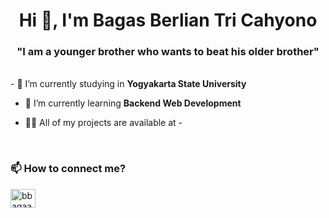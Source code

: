 <h1 align="center">Hi 👋, I'm Bagas Berlian Tri Cahyono </h1>
<h3 align="center"> "I am a younger brother who wants to beat his older brother" </h3>
<br>
- 🔭 I’m currently studying in <b>Yogyakarta State University</b> </li>

- 🌱 I’m currently learning <b>Backend Web Development</b> </li>

- 👨‍💻 All of my projects are available at - </li>
<br>
<h3> 📫 How to connect me? </h3>

<p align="left">
<a href="https://instagram.com/bbagaass_" target="blank"><img align="center" src="https://raw.githubusercontent.com/rahuldkjain/github-profile-readme-generator/master/src/images/icons/Social/instagram.svg" alt="bbagaass_" height="30" width="40" /></a>
</p>
